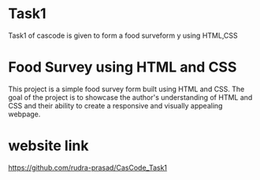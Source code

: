 # Task1
Task1 of cascode is given to form a food surveform y using HTML,CSS
# Food Survey using HTML and CSS
This project is a simple food survey form built using HTML and CSS. The goal of the project is to showcase the author's understanding of HTML and CSS and their ability to create a responsive and visually appealing webpage.
# website link
https://github.com/rudra-prasad/CasCode_Task1
